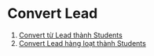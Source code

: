 # Convert Lead

1. [Convert từ Lead thành Students](convert-tu-lead-thanh-student.md)
2. [Convert Lead hàng loạt thành Students](convert-lead-hang-loat-thanh-student.md)
